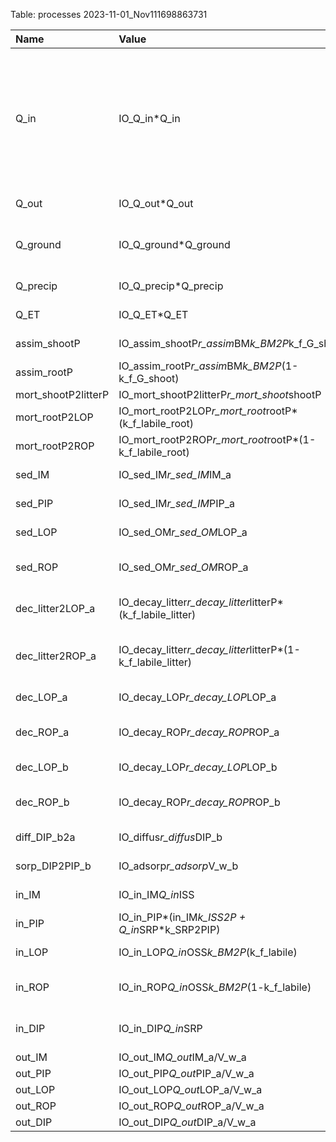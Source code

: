 Table: processes 2023-11-01_Nov111698863731

|Name                |Value                                                        |Unit     |Description                                                     |Assumptions                                                                                                              |
|:-------------------|:------------------------------------------------------------|:--------|:---------------------------------------------------------------|:------------------------------------------------------------------------------------------------------------------------|
|Q_in                |IO_Q_in*Q_in                                                 |m^3/d    |surface water lateral inflow                                    |note all hydrologic should be positive magnitude values, they are then multiplied by 1, 0, -1 in differential equaitions |
|Q_out               |IO_Q_out*Q_out                                               |m^3/d    |surface water lateral outflow                                   |                                                                                                                         |
|Q_ground            |IO_Q_ground*Q_ground                                         |m^3/d    |net vertical flow from groundwater (percolation - infiltration) |                                                                                                                         |
|Q_precip            |IO_Q_precip*Q_precip                                         |m^3/d    |direct precipitation                                            |                                                                                                                         |
|Q_ET                |IO_Q_ET*Q_ET                                                 |m^3/d    |evapotranspiration precipitation                                |                                                                                                                         |
|assim_shootP        |IO_assim_shootP*r_assim*BM*k_BM2P*k_f_G_shoot                |g P/d    |assimilation of shoot P                                         |                                                                                                                         |
|assim_rootP         |IO_assim_rootP*r_assim*BM*k_BM2P*(1-k_f_G_shoot)             |g P/d    |growth of root P                                                |                                                                                                                         |
|mort_shootP2litterP |IO_mort_shootP2litterP*r_mort_shoot*shootP                   |g P/d    |growth of root P                                                |                                                                                                                         |
|mort_rootP2LOP      |IO_mort_rootP2LOP*r_mort_root*rootP*(k_f_labile_root)        |g P/d    |mortality of shoot P to LOP                                     |                                                                                                                         |
|mort_rootP2ROP      |IO_mort_rootP2ROP*r_mort_root*rootP*(1-k_f_labile_root)      |g P/d    |mortatlity of root P                                            |                                                                                                                         |
|sed_IM              |IO_sed_IM*r_sed_IM*IM_a                                      |g d.w./d |sedimentation of inorganic matter                               |                                                                                                                         |
|sed_PIP             |IO_sed_IM*r_sed_IM*PIP_a                                     |g P/d    |sedimentation of inorganic P                                    |                                                                                                                         |
|sed_LOP             |IO_sed_OM*r_sed_OM*LOP_a                                     |g P/d    |sedimentation of labile organic P                               |                                                                                                                         |
|sed_ROP             |IO_sed_OM*r_sed_OM*ROP_a                                     |g P/d    |sedimentation of refractory organic P                           |                                                                                                                         |
|dec_litter2LOP_a    |IO_decay_litter*r_decay_litter*litterP*(k_f_labile_litter)   |         |decomposition of litter P to labile organic P                   |                                                                                                                         |
|dec_litter2ROP_a    |IO_decay_litter*r_decay_litter*litterP*(1-k_f_labile_litter) |         |decomposition of litter P to refractory organic P               |                                                                                                                         |
|dec_LOP_a           |IO_decay_LOP*r_decay_LOP*LOP_a                               |g P/d    |decomposition of labile OP to DIP                               |                                                                                                                         |
|dec_ROP_a           |IO_decay_ROP*r_decay_ROP*ROP_a                               |g P/d    |decomposition of refractory OP to labile OP                     |                                                                                                                         |
|dec_LOP_b           |IO_decay_LOP*r_decay_LOP*LOP_b                               |g P/d    |decomposition of labile OP to DIP                               |                                                                                                                         |
|dec_ROP_b           |IO_decay_ROP*r_decay_ROP*ROP_b                               |g P/d    |decomposition of refractory OP to labile OP                     |                                                                                                                         |
|diff_DIP_b2a        |IO_diffus*r_diffus*DIP_b                                     |g P/d    |diffusion of DIP from b to a                                    |                                                                                                                         |
|sorp_DIP2PIP_b      |IO_adsorp*r_adsorp*V_w_b                                     |g P/d    |adsorption of DIP onto PIP                                      |                                                                                                                         |
|in_IM               |IO_in_IM*Q_in*ISS                                            |g d.w./d |inflow of inorganic matter as ISS                               |                                                                                                                         |
|in_PIP              |IO_in_PIP*(in_IM*k_ISS2P + Q_in*SRP*k_SRP2PIP)               |g P/d    |inflow of PIP                                                   |                                                                                                                         |
|in_LOP              |IO_in_LOP*Q_in*OSS*k_BM2P*(k_f_labile)                       |g P/d    |inflow of labile organic P                                      |                                                                                                                         |
|in_ROP              |IO_in_ROP*Q_in*OSS*k_BM2P*(1-k_f_labile)                     |g P/d    |inflow of recalcitrant organic P                                |                                                                                                                         |
|in_DIP              |IO_in_DIP*Q_in*SRP                                           |g P/d    |inflow of dissolved inorganic P                                 |                                                                                                                         |
|out_IM              |IO_out_IM*Q_out*IM_a/V_w_a                                   |g P/d    |outflow of IM                                                   |                                                                                                                         |
|out_PIP             |IO_out_PIP*Q_out*PIP_a/V_w_a                                 |g P/d    |outflow of PIP                                                  |                                                                                                                         |
|out_LOP             |IO_out_LOP*Q_out*LOP_a/V_w_a                                 |g P/d    |outflow of LOP                                                  |                                                                                                                         |
|out_ROP             |IO_out_ROP*Q_out*ROP_a/V_w_a                                 |g P/d    |outflow of ROP                                                  |                                                                                                                         |
|out_DIP             |IO_out_DIP*Q_out*DIP_a/V_w_a                                 |g P/d    |outflow of DIP                                                  |                                                                                                                         |
